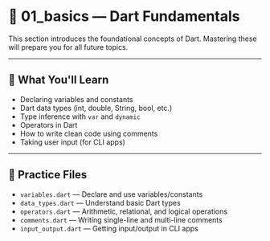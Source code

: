 # 📘 01_basics — Dart Fundamentals

This section introduces the foundational concepts of Dart. Mastering these will prepare you for all future topics.

---

## 🧰 What You'll Learn

- Declaring variables and constants
- Dart data types (int, double, String, bool, etc.)
- Type inference with `var` and `dynamic`
- Operators in Dart
- How to write clean code using comments
- Taking user input (for CLI apps)

---

## 🧪 Practice Files

- `variables.dart` — Declare and use variables/constants
- `data_types.dart` — Understand basic Dart types
- `operators.dart` — Arithmetic, relational, and logical operations
- `comments.dart` — Writing single-line and multi-line comments
- `input_output.dart` — Getting input/output in CLI apps

